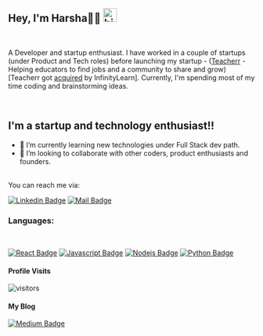 ## Hey, I'm Harsha🔱❕ <img src="https://user-images.githubusercontent.com/1303154/88677602-1635ba80-d120-11ea-84d8-d263ba5fc3c0.gif" width="28px" alt="hi">

<br />

A Developer and startup enthusiast. I have worked in a couple of startups (under Product and Tech roles) before launching my startup - ([Teacherr](https://teacherr.in) - Helping educators to find jobs and a community to share and grow) [Teacherr got [acquired](https://www.vccircle.com/sri-chaitanya-educational-institute-run-infinity-learn-acquires-community-platform-teacherr) by InfinityLearn]. Currently, I'm spending most of my time coding and brainstorming ideas. 

<br />

## I'm a startup and technology enthusiast!!

- 🌱 I’m currently learning new technologies under Full Stack dev path.
- 👯 I’m looking to collaborate with other coders, product enthusiasts and founders.

<br />
You can reach me via:

[![Linkedin Badge](https://img.shields.io/badge/-Harsha-0e76a8?style=flat&labelColor=0e76a8&logo=linkedin&logoColor=white)](https://www.linkedin.com/in/harsha-teja-n/)
[![Mail Badge](https://img.shields.io/badge/-Harsha-c0392b?style=flat&labelColor=c0392b&logo=gmail&logoColor=white)](mailto:nageshwaranharshateja@gmail.com)

### Languages:

<br />

[![React Badge](https://img.shields.io/badge/-React-61DBFB?style=for-the-badge&labelColor=black&logo=react&logoColor=61DBFB)](#) [![Javascript Badge](https://img.shields.io/badge/-Javascript-F0DB4F?style=for-the-badge&labelColor=black&logo=javascript&logoColor=F0DB4F)](#) [![Nodejs Badge](https://img.shields.io/badge/-Nodejs-3C873A?style=for-the-badge&labelColor=black&logo=node.js&logoColor=3C873A)](#)
[![Python Badge](https://img.shields.io/badge/-Python-E34F26?style=for-the-badge&labelColor=black&logo=python&logoColor=3C873A)](#)

#### Profile Visits

![visitors](https://visitor-badge.glitch.me/badge?page_id=Harsha-Teja.Harsha-Teja)

#### My Blog

[![Medium Badge](https://img.shields.io/badge/-Harsha-0e76a8?style=flat&labelColor=12100E&logo=Medium&logoColor=white)](https://harshatejanageshwaran.medium.com/)
